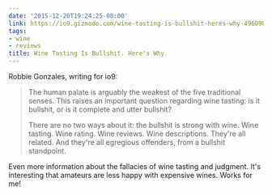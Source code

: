 ```yaml
---
date: '2015-12-20T19:24:25-08:00'
link: https://io9.gizmodo.com/wine-tasting-is-bullshit-heres-why-496098276
tags:
- wine
- reviews
title: Wine Tasting Is Bullshit. Here's Why.
---
```


Robbie Gonzales, writing for io9:

>The human palate is arguably the weakest of the five traditional senses. This raises an important question regarding wine tasting: is it bullshit, or is it complete and utter bullshit?
>
>There are no two ways about it: the bullshit is strong with wine. Wine tasting. Wine rating. Wine reviews. Wine descriptions. They're all related. And they're all egregious offenders, from a bullshit standpoint.

Even more information about the fallacies of wine tasting and judgment. It's interesting that amateurs are less happy with expensive wines. Works for me!
